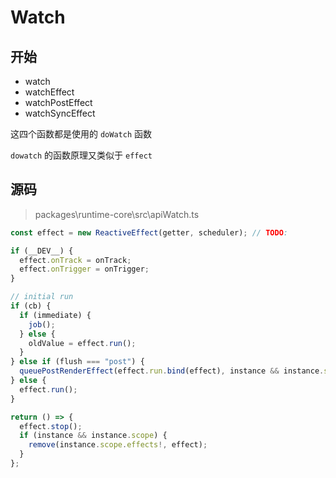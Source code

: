 # Watch

## 开始

- watch
- watchEffect
- watchPostEffect
- watchSyncEffect

这四个函数都是使用的 `doWatch` 函数

`dowatch` 的函数原理又类似于 `effect`

## 源码

> packages\runtime-core\src\apiWatch.ts

```typescript
const effect = new ReactiveEffect(getter, scheduler); // TODO:

if (__DEV__) {
  effect.onTrack = onTrack;
  effect.onTrigger = onTrigger;
}

// initial run
if (cb) {
  if (immediate) {
    job();
  } else {
    oldValue = effect.run();
  }
} else if (flush === "post") {
  queuePostRenderEffect(effect.run.bind(effect), instance && instance.suspense);
} else {
  effect.run();
}

return () => {
  effect.stop();
  if (instance && instance.scope) {
    remove(instance.scope.effects!, effect);
  }
};
```
